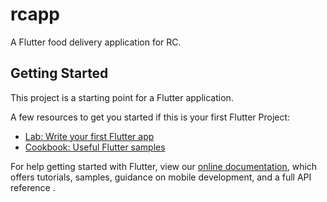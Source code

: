# rcapp

A Flutter food delivery application for RC.

## Getting Started

This project is a starting point for a Flutter application.

A few resources to get you started if this is your first Flutter Project:

- [Lab: Write your first Flutter app](https://flutter.dev/docs/get-started/codelab)
- [Cookbook: Useful Flutter samples](https://flutter.dev/docs/cookbook)

For help getting started with Flutter, view our
[online documentation](https://flutter.dev/docs), which offers tutorials,
samples, guidance on mobile development, and a full API reference .
